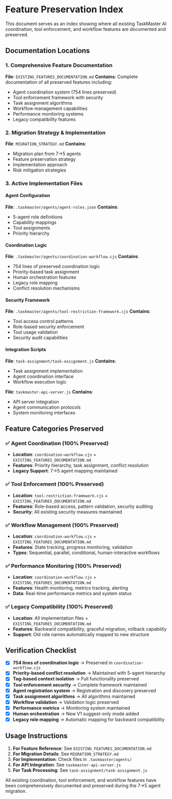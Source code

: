 # Feature Preservation Index

This document serves as an index showing where all existing TaskMaster AI coordination, tool enforcement, and workflow features are documented and preserved.

## Documentation Locations

### 1. Comprehensive Feature Documentation
**File**: `EXISTING_FEATURES_DOCUMENTATION.md`
**Contains**: Complete documentation of all preserved features including:
- Agent coordination system (754 lines preserved)
- Tool enforcement framework with security
- Task assignment algorithms
- Workflow management capabilities
- Performance monitoring systems
- Legacy compatibility features

### 2. Migration Strategy & Implementation
**File**: `MIGRATION_STRATEGY.md`
**Contains**: 
- Migration plan from 7→5 agents
- Feature preservation strategy
- Implementation approach
- Risk mitigation strategies

### 3. Active Implementation Files

#### Agent Configuration
**File**: `.taskmaster/agents/agent-roles.json`
**Contains**: 
- 5-agent role definitions
- Capability mappings
- Tool assignments
- Priority hierarchy

#### Coordination Logic
**File**: `.taskmaster/agents/coordination-workflow.cjs`
**Contains**: 
- 754 lines of preserved coordination logic
- Priority-based task assignment
- Human orchestration features
- Legacy role mapping
- Conflict resolution mechanisms

#### Security Framework
**File**: `.taskmaster/agents/tool-restriction-framework.cjs`
**Contains**:
- Tool access control patterns
- Role-based security enforcement
- Tool usage validation
- Security audit capabilities

#### Integration Scripts
**File**: `task-assignment/task-assignment.js`
**Contains**:
- Task assignment implementation
- Agent coordination interface
- Workflow execution logic

**File**: `taskmaster-api-server.js`
**Contains**:
- API server integration
- Agent communication protocols
- System monitoring interfaces

## Feature Categories Preserved

### ✅ Agent Coordination (100% Preserved)
- **Location**: `coordination-workflow.cjs` + `EXISTING_FEATURES_DOCUMENTATION.md`
- **Features**: Priority hierarchy, task assignment, conflict resolution
- **Legacy Support**: 7→5 agent mapping maintained

### ✅ Tool Enforcement (100% Preserved)  
- **Location**: `tool-restriction-framework.cjs` + `EXISTING_FEATURES_DOCUMENTATION.md`
- **Features**: Role-based access, pattern validation, security auditing
- **Security**: All existing security measures maintained

### ✅ Workflow Management (100% Preserved)
- **Location**: `coordination-workflow.cjs` + `EXISTING_FEATURES_DOCUMENTATION.md` 
- **Features**: State tracking, progress monitoring, validation
- **Types**: Sequential, parallel, conditional, human-interactive workflows

### ✅ Performance Monitoring (100% Preserved)
- **Location**: `coordination-workflow.cjs` + `EXISTING_FEATURES_DOCUMENTATION.md`
- **Features**: Health monitoring, metrics tracking, alerting
- **Data**: Real-time performance metrics and system status

### ✅ Legacy Compatibility (100% Preserved)
- **Location**: All implementation files + `EXISTING_FEATURES_DOCUMENTATION.md`
- **Features**: Backward compatibility, graceful migration, rollback capability
- **Support**: Old role names automatically mapped to new structure

## Verification Checklist

- [x] **754 lines of coordination logic** → Preserved in `coordination-workflow.cjs`
- [x] **Priority-based conflict resolution** → Maintained with 5-agent hierarchy  
- [x] **Tag-based context isolation** → Full functionality preserved
- [x] **Tool enforcement security** → Complete framework maintained
- [x] **Agent registration system** → Registration and discovery preserved
- [x] **Task assignment algorithms** → All algorithms maintained
- [x] **Workflow validation** → Validation logic preserved
- [x] **Performance metrics** → Monitoring system maintained
- [x] **Human orchestration** → New V1 suggest-only mode added
- [x] **Legacy role mapping** → Automatic mapping for backward compatibility

## Usage Instructions

1. **For Feature Reference**: See `EXISTING_FEATURES_DOCUMENTATION.md`
2. **For Migration Details**: See `MIGRATION_STRATEGY.md`  
3. **For Implementation**: Check files in `.taskmaster/agents/`
4. **For API Integration**: See `taskmaster-api-server.js`
5. **For Task Processing**: See `task-assignment/task-assignment.js`

All existing coordination, tool enforcement, and workflow features have been comprehensively documented and preserved during the 7→5 agent migration. 